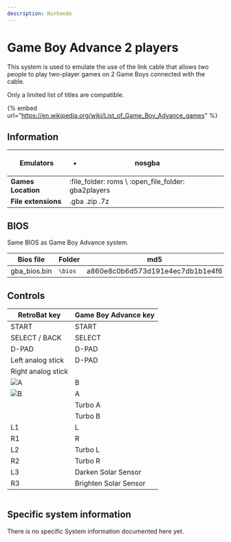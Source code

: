 ```yaml
---
description: Nintendo
---
```


# Game Boy Advance 2 players

This system is used to emulate the use of the link cable that allows two people to play two-player games on 2 Game Boys connected with the cable.

Only a limited list of titles are compatible.

{% embed url="https://en.wikipedia.org/wiki/List_of_Game_Boy_Advance_games" %}

## Information

| **Emulators**       | <ul><li>nosgba</li></ul>                               |   |
| ------------------- | ------------------------------------------------------ | - |
| **Games Location**  | :file\_folder: roms \ :open\_file\_folder: gba2players |   |
| **File extensions** | .gba .zip .7z                                          |   |

## BIOS

Same BIOS as Game Boy Advance system.

| Bios file     | Folder  | md5                              |
| ------------- | ------- | -------------------------------- |
| gba\_bios.bin | `\bios` | a860e8c0b6d573d191e4ec7db1b1e4f6 |

## Controls

| RetroBat key                                                                              | Game Boy Advance key  |
| ----------------------------------------------------------------------------------------- | --------------------- |
| START                                                                                     | START                 |
| SELECT / BACK                                                                             | SELECT                |
| D-PAD                                                                                     | D-PAD                 |
| Left analog stick                                                                         | D-PAD                 |
| Right analog stick                                                                        |                       |
| ![A](<../../../../.gitbook/assets/image (1) (2) (1).png>)                                 | B                     |
| ![B](<../../../../.gitbook/assets/image (4) (1).png>)                                     | A                     |
| <img src="../../../../.gitbook/assets/image (3) (1) (2).png" alt="" data-size="original"> | Turbo A               |
| <img src="../../../../.gitbook/assets/image (2) (1) (1).png" alt="" data-size="line">     | Turbo B               |
| L1                                                                                        | L                     |
| R1                                                                                        | R                     |
| L2                                                                                        | Turbo L               |
| R2                                                                                        | Turbo R               |
| L3                                                                                        | Darken Solar Sensor   |
| R3                                                                                        | Brighten Solar Sensor |

<figure><img src="https://i.imgur.com/hYkmLg3.png" alt=""><figcaption></figcaption></figure>

## Specific system information

There is no specific System information documented here yet.
